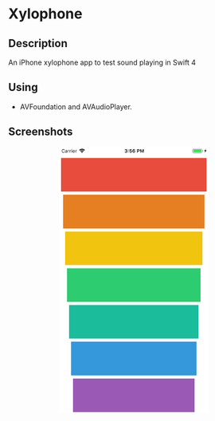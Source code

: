 # Xylophone

## Description

An iPhone xylophone app to test sound playing in Swift 4

## Using

* AVFoundation and AVAudioPlayer.

## Screenshots

<p align="center">
  <img width="300" src="https://raw.githubusercontent.com/AnthonyJean/Xylophone/master/screenshot.png">
</p>
